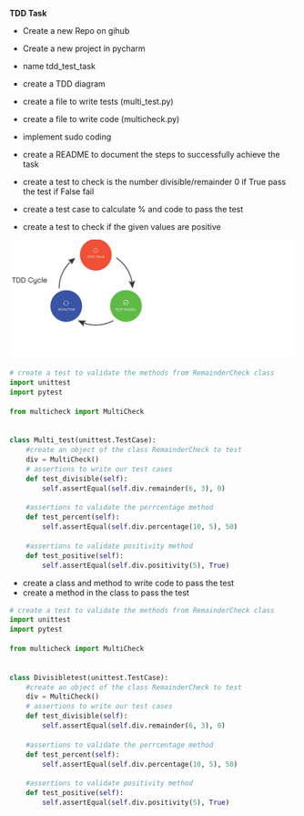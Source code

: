 **TDD Task**
- Create a new Repo on gihub
- Create a new project in pycharm
- name tdd_test_task
- create a TDD diagram
- create a file to write tests (multi_test.py)
- create a file to write code (multicheck.py)
- implement sudo coding
- create a README to document the steps to successfully achieve the task

- create a test to check is the number divisible/remainder 0 if True pass the test if False fail
-  create a test case to calculate % and code to pass the test
- create a test to check if the given values are positive 

 ![](tdd_task.png)
```python
# create a test to validate the methods from RemainderCheck class
import unittest
import pytest

from multicheck import MultiCheck


class Multi_test(unittest.TestCase):
    #create an object of the class RemainderCheck to test
    div = MultiCheck()
    # assertions to write our test cases
    def test_divisible(self):
        self.assertEqual(self.div.remainder(6, 3), 0)
        
    #assertions to validate the perrcentage method
    def test_percent(self):
        self.assertEqual(self.div.percentage(10, 5), 50)
        
    #assertions to validate positivity method
    def test_positive(self):
        self.assertEqual(self.div.positivity(5), True)

```
- create a class and method to write code to pass the test
- create a method in the class to pass the test

```python
# create a test to validate the methods from RemainderCheck class
import unittest
import pytest

from multicheck import MultiCheck


class Divisibletest(unittest.TestCase):
    #create an object of the class RemainderCheck to test
    div = MultiCheck()
    # assertions to write our test cases
    def test_divisible(self):
        self.assertEqual(self.div.remainder(6, 3), 0)
        
    #assertions to validate the perrcentage method
    def test_percent(self):
        self.assertEqual(self.div.percentage(10, 5), 50)
        
    #assertions to validate positivity method
    def test_positive(self):
        self.assertEqual(self.div.positivity(5), True)

```
